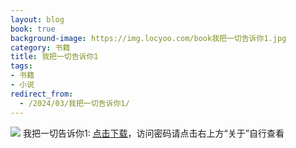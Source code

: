 ```yaml
---
layout: blog
book: true
background-image: https://img.locyoo.com/book我把一切告诉你1.jpg
category: 书籍
title: 我把一切告诉你1
tags:
- 书籍
- 小说
redirect_from:
  - /2024/03/我把一切告诉你1/
---
```

![](https://img.locyoo.com/book我把一切告诉你1.jpg)
我把一切告诉你1: <a name = "ref1" href="https://url18.ctfile.com/f/50983618-1350065615-27dde5?p=3619">点击下载</a>，访问密码请点击右上方“关于”自行查看